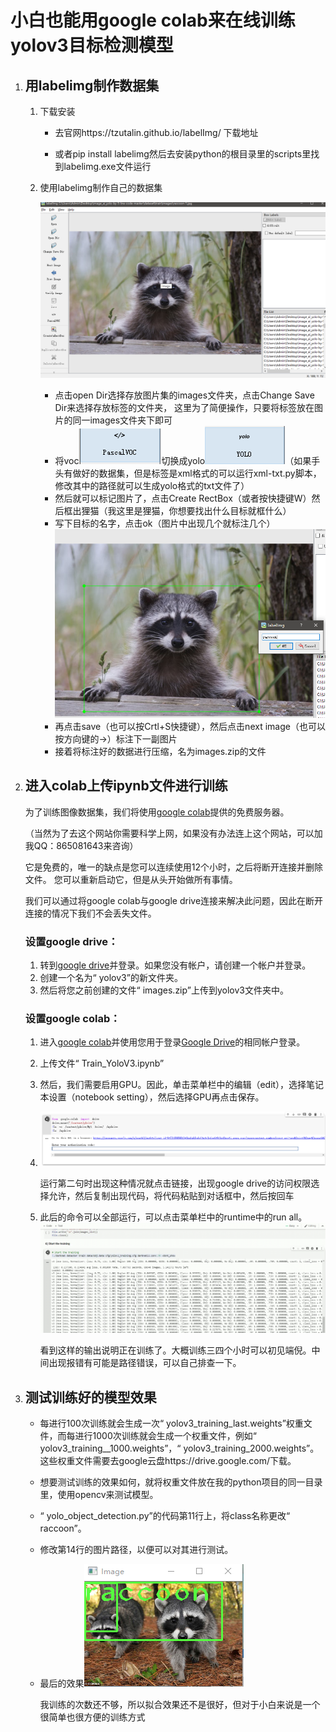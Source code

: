 # 小白也能用google colab来在线训练yolov3目标检测模型

1. ## 用labelimg制作数据集

   1. 下载安装 

      - 去官网https://tzutalin.github.io/labelImg/ 下载地址

      - 或者pip install labelimg然后去安装python的根目录里的scripts里找到labelimg.exe文件运行

   2. 使用labelimg制作自己的数据集

      ![](Readme.assets/1.png)

      - 点击open Dir选择存放图片集的images文件夹，点击Change Save Dir来选择存放标签的文件夹， 这里为了简便操作，只要将标签放在图片的同一images文件夹下即可
      - 将voc![](Readme.assets/2.png)切换成yolo![](Readme.assets/3.png)（如果手头有做好的数据集，但是标签是xml格式的可以运行xml-txt.py脚本，修改其中的路径就可以生成yolo格式的txt文件了）
      - 然后就可以标记图片了，点击Create RectBox（或者按快捷键W）然后框出狸猫（我这里是狸猫，你想要找出什么目标就框什么）
      - 写下目标的名字，点击ok（图片中出现几个就标注几个）![](Readme.assets/4.png)
      - 再点击save（也可以按Crtl+S快捷键），然后点击next image（也可以按方向键的→）标注下一副图片
      - 接着将标注好的数据进行压缩，名为images.zip的文件

2. ## 进入colab上传ipynb文件进行训练

   为了训练图像数据集，我们将使用[google colab](https://www.google.com/url?sa=t&rct=j&q=&esrc=s&source=web&cd=1&cad=rja&uact=8&ved=2ahUKEwjVtorb1MfoAhXFrHEKHXb_BFwQFjAAegQIBxAC&url=https%3A%2F%2Fcolab.research.google.com%2F&usg=AOvVaw3A5aPK2kLFzKOzb6sOckVw)提供的免费服务器。

   （当然为了去这个网站你需要科学上网，如果没有办法连上这个网站，可以加我QQ：865081643来咨询）

   它是免费的，唯一的缺点是您可以连续使用12个小时，之后将断开连接并删除文件。
   您可以重新启动它，但是从头开始做所有事情。

   我们可以通过将google colab与google drive连接来解决此问题，因此在断开连接的情况下我们不会丢失文件。

   ### 设置google drive：

   1. 转到[google drive](https://www.google.com/drive/)并登录。如果您没有帐户，请创建一个帐户并登录。
   2. 创建一个名为“ yolov3”的新文件夹。
   3. 然后将您之前创建的文件“ images.zip”上传到yolov3文件夹中。

   ### 设置google colab：

   1. 进入[google colab](https://colab.research.google.com/)并使用您用于登录[Google Drive](https://colab.research.google.com/)的相同帐户登录。

   2. 上传文件“ Train_YoloV3.ipynb” 

   3. 然后，我们需要启用GPU。因此，单击菜单栏中的编辑（edit），选择笔记本设置（notebook setting），然后选择GPU再点击保存。

   4. ![](Readme.assets/5.png)

      运行第二句时出现这种情况就点击链接，出现google drive的访问权限选择允许，然后复制出现代码，将代码粘贴到对话框中，然后按回车

   5. 此后的命令可以全部运行，可以点击菜单栏中的runtime中的run all。![](Readme.assets/6.png)

      看到这样的输出说明正在训练了。大概训练三四个小时可以初见端倪。中间出现报错有可能是路径错误，可以自己排查一下。

3. ## 测试训练好的模型效果

   - 每进行100次训练就会生成一次“ yolov3_training_last.weights”权重文件，而每进行1000次训练就会生成一个权重文件，例如“ yolov3_training__1000.weights”，“ yolov3_training_2000.weights”。这些权重文件需要去google云盘https://drive.google.com/下载。

   - 想要测试训练的效果如何，就将权重文件放在我的python项目的同一目录里，使用opencv来测试模型。

   - “ yolo_object_detection.py”的代码第11行上，将class名称更改“ raccoon”。

   - 修改第14行的图片路径，以便可以对其进行测试。

   - 最后的效果![](Readme.assets/7.png)

     我训练的次数还不够，所以拟合效果还不是很好，但对于小白来说是一个很简单也很方便的训练方式

   

